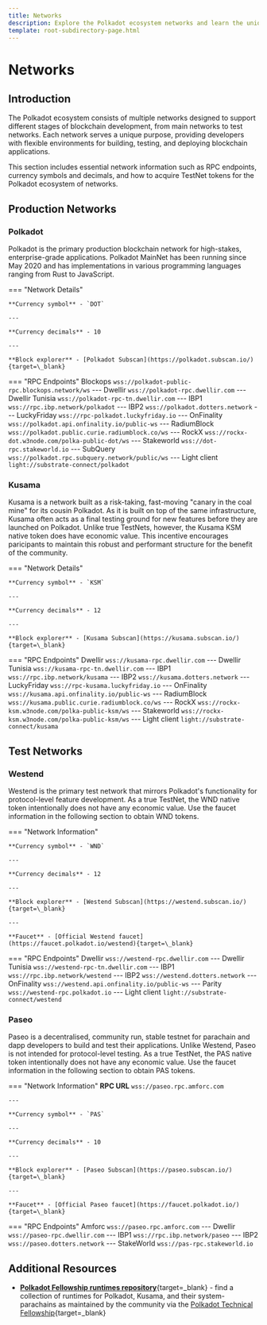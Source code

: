 ```yaml
---
title: Networks
description: Explore the Polkadot ecosystem networks and learn the unique purposes of each, tailored for blockchain innovation, testing, and enterprise-grade solutions.
template: root-subdirectory-page.html
---
```


# Networks

## Introduction

The Polkadot ecosystem consists of multiple networks designed to support different stages of blockchain development, from main networks to test networks. Each network serves a unique purpose, providing developers with flexible environments for building, testing, and deploying blockchain applications.

This section includes essential network information such as RPC endpoints, currency symbols and decimals, and how to acquire TestNet tokens for the Polkadot ecosystem of networks.

## Production Networks

### Polkadot

Polkadot is the primary production blockchain network for high-stakes, enterprise-grade applications. Polkadot MainNet has been running since May 2020 and has implementations in various programming languages ranging from Rust to JavaScript.

=== "Network Details"

    **Currency symbol** - `DOT`

    ---
    
    **Currency decimals** - 10

    ---

    **Block explorer** - [Polkadot Subscan](https://polkadot.subscan.io/){target=\_blank}

=== "RPC Endpoints"
    Blockops
    ```
    wss://polkadot-public-rpc.blockops.network/ws
    ```
    ---
    Dwellir
    ```
    wss://polkadot-rpc.dwellir.com
    ```
    ---
    Dwellir Tunisia
    ```
    wss://polkadot-rpc-tn.dwellir.com
    ```
    ---
    IBP1
    ```
    wss://rpc.ibp.network/polkadot
    ```
    ---
    IBP2
    ```
    wss://polkadot.dotters.network
    ```
    ---
    LuckyFriday
    ```
    wss://rpc-polkadot.luckyfriday.io
    ```
    ---
    OnFinality
    ```
    wss://polkadot.api.onfinality.io/public-ws
    ```
    ---
    RadiumBlock
    ```
    wss://polkadot.public.curie.radiumblock.co/ws
    ```
    ---
    RockX
    ```
    wss://rockx-dot.w3node.com/polka-public-dot/ws
    ```
    ---
    Stakeworld
    ```
    wss://dot-rpc.stakeworld.io
    ```
    ---
    SubQuery
    ```
    wss://polkadot.rpc.subquery.network/public/ws
    ```
    ---
    Light client
    ```
    light://substrate-connect/polkadot
    ```

### Kusama

Kusama is a network built as a risk-taking, fast-moving "canary in the coal mine" for its cousin Polkadot. As it is built on top of the same infrastructure, Kusama often acts as a final testing ground for new features before they are launched on Polkadot. Unlike true TestNets, however, the Kusama KSM native token does have economic value. This incentive encourages paricipants to maintain this robust and performant structure for the benefit of the community.

=== "Network Details"

    **Currency symbol** - `KSM`

    ---

    **Currency decimals** - 12

    ---
    
    **Block explorer** - [Kusama Subscan](https://kusama.subscan.io/){target=\_blank}

=== "RPC Endpoints"
    Dwellir
    ```
    wss://kusama-rpc.dwellir.com
    ```
    ---
    Dwellir Tunisia
    ```
    wss://kusama-rpc-tn.dwellir.com
    ```
    ---
    IBP1
    ```
    wss://rpc.ibp.network/kusama
    ```
    ---
    IBP2
    ```
    wss://kusama.dotters.network
    ```
    ---
    LuckyFriday
    ```
    wss://rpc-kusama.luckyfriday.io
    ```
    ---
    OnFinality
    ```
    wss://kusama.api.onfinality.io/public-ws
    ```
    ---
    RadiumBlock
    ```
    wss://kusama.public.curie.radiumblock.co/ws
    ```
    ---
    RockX
    ```
    wss://rockx-ksm.w3node.com/polka-public-ksm/ws
    ```
    ---
    Stakeworld
    ```
    wss://rockx-ksm.w3node.com/polka-public-ksm/ws
    ```
    ---
    Light client
    ```
    light://substrate-connect/kusama
    ```

## Test Networks

### Westend

Westend is the primary test network that mirrors Polkadot's functionality for protocol-level feature development. As a true TestNet, the WND native token intentionally does not have any economic value. Use the faucet information in the following section to obtain WND tokens.

=== "Network Information"

    **Currency symbol** - `WND`

    ---

    **Currency decimals** - 12

    ---
    
    **Block explorer** - [Westend Subscan](https://westend.subscan.io/){target=\_blank}

    ---

    **Faucet** - [Official Westend faucet](https://faucet.polkadot.io/westend){target=\_blank}


=== "RPC Endpoints"
    Dwellir
    ```
    wss://westend-rpc.dwellir.com
    ```
    ---
    Dwellir Tunisia
    ```
    wss://westend-rpc-tn.dwellir.com
    ```
    ---
    IBP1
    ```
    wss://rpc.ibp.network/westend
    ```
    ---
    IBP2
    ```
    wss://westend.dotters.network
    ```
    ---
    OnFinality
    ```
    wss://westend.api.onfinality.io/public-ws
    ```
    ---
    Parity
    ```
    wss://westend-rpc.polkadot.io
    ```
    ---
    Light client
    ```
    light://substrate-connect/westend
    ```

### Paseo

Paseo is a decentralised, community run, stable testnet for parachain and dapp developers to build and test their applications. Unlike Westend, Paseo is not intended for protocol-level testing. As a true TestNet, the PAS native token intentionally does not have any economic value. Use the faucet information in the following section to obtain PAS tokens.

=== "Network Information"
    **RPC URL**
    ```
    wss://paseo.rpc.amforc.com
    ```

    ---

    **Currency symbol** - `PAS`

    ---

    **Currency decimals** - 10

    ---
    
    **Block explorer** - [Paseo Subscan](https://paseo.subscan.io/){target=\_blank}

    ---

    **Faucet** - [Official Paseo faucet](https://faucet.polkadot.io/){target=\_blank}

=== "RPC Endpoints"
    Amforc
    ```
    wss://paseo.rpc.amforc.com
    ```
    ---
    Dwellir
    ```
    wss://paseo-rpc.dwellir.com
    ```
    ---
    IBP1
    ```
    wss://rpc.ibp.network/paseo
    ```
    ---
    IBP2
    ```
    wss://paseo.dotters.network
    ```
    ---
    StakeWorld
    ```
    wss://pas-rpc.stakeworld.io
    ```

## Additional Resources

- [**Polkadot Fellowship runtimes repository**](https://github.com/polkadot-fellows/runtimes){target=\_blank} - find a collection of runtimes for Polkadot, Kusama, and their system-parachains as maintained by the community via the [Polkadot Technical Fellowship](https://wiki.polkadot.com/learn/learn-polkadot-technical-fellowship/){target=\_blank}
